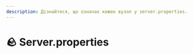 ```yaml
---
description: Дізнайтеся, що означає кожен вузол у server.properties.
---
```


# 🪨 Server.properties
